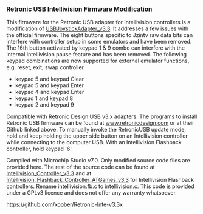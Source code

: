 ### Retronic USB Intellivision Firmware Modification

This firmware for the Retronic USB adapter for Intellivision controllers is a modification of [USBJoystickAdapter_v3.3](https://github.com/retronicdesign/USBJoystickAdapter_v3.3). It addresses a few issues with the official firmware. The eight buttons specific to Jzintv raw data bits can interfere with controller setup in some emulators and have been removed. The 16th button activated by keypad 1 & 9 combo can interfere with the internal Intellivision pause feature and has been removed. The following keypad combinations are now supported for external emulator functions, e.g. reset, exit, swap controller.

- keypad 5 and keypad Clear
- keypad 5 and keypad Enter
- keypad 4 and keypad Enter
- keypad 1 and keypad 8
- keypad 2 and keypad 9

Compatible with Retronic Design USB v3.x adapters. The programs to install Retronic USB firmware can be found at www.retronicdesign.com or at their Github linked above. To manually invoke the RetronicUSB update mode, hold and keep holding the upper side button on an Intellivision controller while connecting to the computer USB. With an Intellivision Flashback controller, hold keypad '6'.

Compiled with Microchip Studio v7.0. Only modified source code files are provided here. The rest of the source code can be found at [Intellivision_Controller_v3.3](https://github.com/retronicdesign/USBJoystickAdapter_v3.3/tree/main/Intellivision_Controller_v3.3) and at [Intellivision_Flashback_Controller_ATGames_v3.3](https://github.com/retronicdesign/USBJoystickAdapter_v3.3/tree/main/Intellivision_Flashback_Controller_ATGames_v3.3) for Intellivision Flashback controllers. Rename intellivision.fb.c to intellivision.c. This code is provided under a GPLv3 licence and does not offer any warranty whatsoever.

https://github.com/xoober/Retronic-Inte-v3.3x


